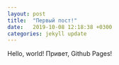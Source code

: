 ```yaml
---
layout: post
title:  "Первый пост!"
date:   2019-10-08 12:18:38 +0300
categories: jekyll update
---
```


Hello, world!
Привет, Github Pages!
